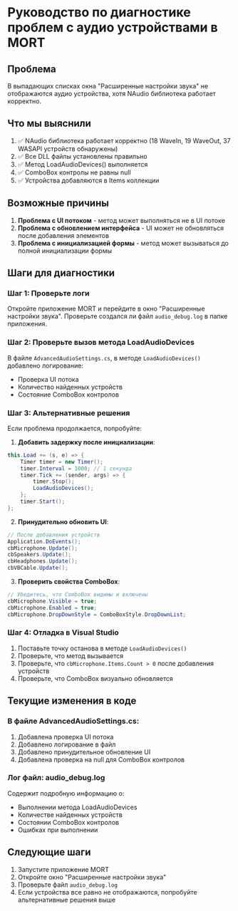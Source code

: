 # Руководство по диагностике проблем с аудио устройствами в MORT

## Проблема
В выпадающих списках окна "Расширенные настройки звука" не отображаются аудио устройства, хотя NAudio библиотека работает корректно.

## Что мы выяснили
1. ✅ NAudio библиотека работает корректно (18 WaveIn, 19 WaveOut, 37 WASAPI устройств обнаружены)
2. ✅ Все DLL файлы установлены правильно
3. ✅ Метод LoadAudioDevices() выполняется
4. ✅ ComboBox контролы не равны null
5. ✅ Устройства добавляются в Items коллекции

## Возможные причины
1. **Проблема с UI потоком** - метод может выполняться не в UI потоке
2. **Проблема с обновлением интерфейса** - UI может не обновляться после добавления элементов
3. **Проблема с инициализацией формы** - метод может вызываться до полной инициализации формы

## Шаги для диагностики

### Шаг 1: Проверьте логи
Откройте приложение MORT и перейдите в окно "Расширенные настройки звука". Проверьте создался ли файл `audio_debug.log` в папке приложения.

### Шаг 2: Проверьте вызов метода LoadAudioDevices
В файле `AdvancedAudioSettings.cs`, в методе `LoadAudioDevices()` добавлено логирование:
- Проверка UI потока
- Количество найденных устройств
- Состояние ComboBox контролов

### Шаг 3: Альтернативные решения
Если проблема продолжается, попробуйте:

1. **Добавить задержку после инициализации**:
```csharp
this.Load += (s, e) => {
    Timer timer = new Timer();
    timer.Interval = 1000; // 1 секунда
    timer.Tick += (sender, args) => {
        timer.Stop();
        LoadAudioDevices();
    };
    timer.Start();
};
```

2. **Принудительно обновить UI**:
```csharp
// После добавления устройств
Application.DoEvents();
cbMicrophone.Update();
cbSpeakers.Update();
cbHeadphones.Update();
cbVBCable.Update();
```

3. **Проверить свойства ComboBox**:
```csharp
// Убедитесь, что ComboBox видимы и включены
cbMicrophone.Visible = true;
cbMicrophone.Enabled = true;
cbMicrophone.DropDownStyle = ComboBoxStyle.DropDownList;
```

### Шаг 4: Отладка в Visual Studio
1. Поставьте точку останова в методе `LoadAudioDevices()`
2. Проверьте, что метод вызывается
3. Проверьте, что `cbMicrophone.Items.Count > 0` после добавления устройств
4. Проверьте, что ComboBox визуально обновляется

## Текущие изменения в коде

### В файле AdvancedAudioSettings.cs:
1. Добавлена проверка UI потока
2. Добавлено логирование в файл
3. Добавлено принудительное обновление UI
4. Добавлена проверка на null для ComboBox контролов

### Лог файл: audio_debug.log
Содержит подробную информацию о:
- Выполнении метода LoadAudioDevices
- Количестве найденных устройств
- Состоянии ComboBox контролов
- Ошибках при выполнении

## Следующие шаги
1. Запустите приложение MORT
2. Откройте окно "Расширенные настройки звука"
3. Проверьте файл `audio_debug.log`
4. Если устройства все равно не отображаются, попробуйте альтернативные решения выше
